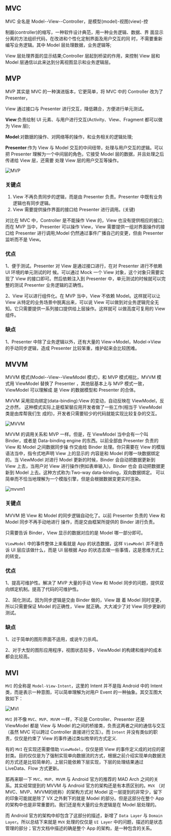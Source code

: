 ## MVC

MVC 全名是 Model--View--Controller，是模型(model)-视图(view)-控

制器(controller)的缩写，一种软件设计典范，用一种业务逻辑、数据、界 面显示分离的方法组织代码，在改进和个性化定制界面及用户交互的同 时，不需要重新编写业务逻辑。其中 Model 层处理数据，业务逻辑等;

View 层处理界面的显示结果;Controller 层起到桥梁的作用，来控制 View 层和 Model 层通信以此来达到分离视图显示和业务逻辑层。





## MVP

MVP 其实是 MVC 的一种演进版本，它更简单，将 MVC 中的 Controller 改为了 Presenter，

View 通过接口与 Presenter 进行交互，降低耦合，方便进行单元测试。

**View**:负责绘制 UI 元素、与用户进行交互(Activity、View、Fragment 都可以做为 View 层); 

**Model**:对数据的操作、对网络等的操作，和业务相关的逻辑处理;

 **Presenter**:作为 View 与 Model 交互的中间纽带，处理与用户交互的逻辑。可以把 Presenter 理解为一个中间层的角色，它接受 Model 层的数据，并且处理之后传递给 View 层，还需要 处理 View 层的用户交互等操作。



![MVP](/Users/Mac/Documents/Document/架构师/Images/MVC、MVP、MVVM/MVP.jpg)



### 关键点

1. View 不再负责同步的逻辑，而是由 Presenter 负责。Presenter 中既有业务逻辑也有同步逻辑。
2.  View 需要提供操作界面的接口给 Presenter 进行调用。(关键)

对比在 MVC 中，Controller 是不能操作 View 的，View 也没有提供相应的接口;而在 MVP 当中，Presenter 可以操作 View，View 需要提供一组对界面操作的接口给 Presenter 进行调用;Model 仍然通过事件广播自己的变更，但由 Presenter 监听而不是 View。



### 优点

1、便于测试。Presenter 对 View 是通过接口进行，在对 Presenter 进行不依赖 UI 环境的单元测试的时 候。可以通过 Mock 一个 View 对象，这个对象只需要实现了 View 的接口即可。然后依赖注入到 Presenter 中，单元测试的时候就可以完整的测试 Presenter 业务逻辑的正确性。

2、View 可以进行组件化。在 MVP 当中，View 不依赖 Model。这样就可以让 View 从特定的业务场景中脱离出来，可以说 View 可以做到对业务逻辑完全无知。它只需要提供一系列接口提供给上层操作。这样就可 以做高度可复用的 View 组件。



### 缺点

1、Presenter 中除了业务逻辑以外，还有大量的 View->Model，Model->View 的手动同步逻辑，造成 Presenter 比较笨重，维护起来会比较困难。



## MVVM

MVVM 模式(Model--View--ViewModel 模式)，和 MVP 模式相比，MVVM 模式用 ViewModel 替换了 Presenter ，其他层基本上与 MVP 模式一致，ViewModel 可以理解成 是 View 的数据模型和 Presenter 的合体。

MVVM 采用双向绑定(data-binding):View 的变动，自动反映在 ViewModel，反之亦然， 这种模式实际上是框架替应用开发者做了一些工作(相当于 ViewModel 类是由库帮我们生 成的)，开发者只需要较少的代码就能实现比较复杂的交互。



![MVVM](/Users/Mac/Documents/Document/架构师/Images/MVC、MVP、MVVM/MVVM.jpg)



MVVM 的调用关系和 MVP 一样。但是，在 ViewModel 当中会有一个叫 Binder，或者是 Data-binding engine 的东西。以前全部由 Presenter 负责的 View 和 Model 之间数据同步操 作交由给 Binder 处理。你只需要在 View 的模版语法当中，指令式地声明 View 上的显示的 内容是和 Model 的哪一块数据绑定的。当 ViewModel 对进行 Model 更新的时候，Binder 会自动把数据更新到 View 上去，当用户对 View 进行操作(例如表单输入)，Binder 也会 自动把数据更新到 Model 上去。这种方式称为:Two-way data-binding，双向数据绑定。 可以简单而不恰当地理解为一个模版引擎，但是会根据数据变更实时渲染。



![mvvm1](/Users/Mac/Documents/Document/架构师/Images/MVC、MVP、MVVM/mvvm1.png)



### 关键点

MVVM 把 View 和 Model 的同步逻辑自动化了。以前 Presenter 负责的 View 和 Model 同步不再手动地进行 操作，而是交由框架所提供的 Binder 进行负责。

只需要告诉 Binder，View 显示的数据对应的是 Model 哪一部分即可。

`ViewModel` 中的事件整体上来看就是 App 的状态数据，这样 `ViewModel` 并不是告诉 UI 层应该做什么，而是 UI 层根据 App 的状态去做一些事情，这是思维方式上的转变。

### 优点

1、提高可维护性。解决了 MVP 大量的手动 View 和 Model 同步的问题，提供双向绑定机制。提高了代码的可维护性。

2、简化测试。因为同步逻辑是交由 Binder 做的，View 跟 着 Model 同时变更，所以只需要保证 Model 的正确性，View 就正确。大大减少了对 View 同步更新的测试。

### 缺点

1、过于简单的图形界面不适用，或说牛刀杀鸡。

2、对于大型的图形应用程序，视图状态较多，ViewModel 的构建和维护的成本都会比较高。

## MVI

`MVI` 的全称是 `Model-View-Intent`，这里的 Intent 并不是指 Android 中的 Intent 类，而是表示一种意图，可以简单理解为对用户 Event 的一种抽象。其交互图大致如下：

![MVI](/Users/Mac/Documents/Document/架构师/Images/MVC、MVP、MVVM/MVI.jpeg)



`MVI` 并不像 `MVC`、`MVP`、`MVVM` 一样，不论是 Controller、Presenter 还是 ViewModel 都是 View 与 Model 的之间的桥接类，负责这两者之间的通信与交互（虽然 MVC 可以跨过 Controller 直接进行交互）。而 `Intent` 并没有类似的职责，仅仅是约束了 View 的事件通过类似枚举的方式定义.

有的 `MVI` 在实现还需要借助 `ViewModel`，仅仅是把 View 的事件定义成的对应的密封类。目的仅仅是为了强制实现单向数据流的方式，根据之前介绍实现单向数据流的方式还是比较简单的，上层只能依赖下层实现，下层的处理结果通过 LiveData、Flow 方式更新。

那再来聊一下 `MVC`、`MVP`、`MVVM` 与 Android 官方的推荐的 MAD Arch 之间的关系。其实经常提到的 MVVM 与 Android 官方的架构还是有本质区别的。`MVX` （对 MVC、MVP、MVVM的统称）的架构方式对 Model 这一层提到的非常少，留下的印象可能就是除了 VX 之外剩下的就是 Model 的部分。但是这部分在整个 App 的架构中也是非常重要的。我们还是有大量的业务逻辑是在 Model 层处理的。

而 Android 官方的架构中却包含了这部分的描述，新增了 `Data Layer` 与 `Domain Layer`。所以总结下来就是 `MVX` 处理的仅仅是 `UI Layer` 中的问题，描述的是状态管理的部分；官方文档中描述的确是整个 App 的架构，是一种包含的关系。